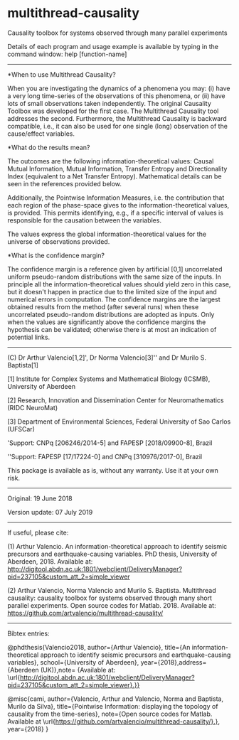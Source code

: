 # multithread-causality


Causality toolbox for systems observed through many parallel experiments



Details of each program and usage example is available by typing in the command window: help [function-name]

--------------------------------------------------

*When to use Multithread Causality?

When you are investigating the dynamics of a phenomena you may: (i) have a very long time-series of the observations of this phenomena, or (ii) have lots of small observations taken independently. The original Causality Toolbox was developed for the first case. The Multithread Causality tool addresses the second. Furthermore, the Multithread Causality is backward compatible, i.e., it can also be used for one single (long) observation of the cause/effect variables.

*What do the results mean?

The outcomes are the following information-theoretical values: Causal Mutual Information, Mutual Information, Transfer Entropy and Directionality Index (equivalent to a Net Transfer Entropy). Mathematical details can be seen in the references provided below.

Additionally, the Pointwise Information Measures, i.e. the contribution that each region of the phase-space gives to the information-theoretical values, is provided. This permits identifying, e.g., if a specific interval of values is responsible for the causation between the variables.

The values express the global information-theoretical values for the universe of observations provided.

*What is the confidence margin?

The confidence margin is a reference given by artificial [0,1] uncorrelated uniform pseudo-random distributions with the same size of the inputs. In principle all the information-theoretical values should yield zero in this case, but it doesn't happen in practice due to the limited size of the input and numerical errors in computation. The confidence margins are the largest obtained results from the method (after several runs) when these uncorrelated pseudo-random distributions are adopted as inputs. Only when the values are significantly above the confidence margins the hypothesis can be validated; otherwise there is at most an indication of potential links. 

--------------------------------------------------

(C) Dr Arthur Valencio[1,2]', Dr Norma Valencio[3]'' and Dr Murilo S. Baptista[1]

[1] Institute for Complex Systems and Mathematical Biology (ICSMB), University of Aberdeen

[2] Research, Innovation and Dissemination Center for Neuromathematics (RIDC NeuroMat)

[3] Department of Environmental Sciences, Federal University of Sao Carlos (UFSCar)

'Support: CNPq [206246/2014-5] and FAPESP [2018/09900-8], Brazil

''Support: FAPESP [17/17224-0] and CNPq [310976/2017-0], Brazil

This package is available as is, without any warranty. Use it at your own risk.

---------------------------------------------------
Original: 19 June 2018

Version update: 07 July 2019

---------------------------------------------------

If useful, please cite:

(1) Arthur Valencio. An information-theoretical approach to identify seismic precursors and earthquake-causing variables. PhD thesis, University of Aberdeen, 2018. Available at: http://digitool.abdn.ac.uk:1801/webclient/DeliveryManager?pid=237105&custom_att_2=simple_viewer

(2) Arthur Valencio, Norma Valencio and Murilo S. Baptista. Multithread causality: causality toolbox for systems observed through many short parallel experiments. Open source codes for Matlab. 2018. Available at: https://github.com/artvalencio/multithread-causality/

--------------------------------------------------

Bibtex entries:

@phdthesis{Valencio2018, author={Arthur Valencio}, title={An information-theoretical approach to identify seismic precursors and earthquake-causing variables}, school={University of Aberdeen}, year={2018},address={Aberdeen (UK)},note= {Available at: \url{http://digitool.abdn.ac.uk:1801/webclient/DeliveryManager?pid=237105&custom_att_2=simple_viewer}.}}

@misc{cami, author={Valencio, Arthur and Valencio, Norma and Baptista, Murilo da Silva}, title={Pointwise Information: displaying the topology of causality from the time-series}, note={Open source codes for Matlab. Available at \url{https://github.com/artvalencio/multithread-causality/}.}, year={2018} }
